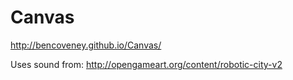 # Canvas

http://bencoveney.github.io/Canvas/

Uses sound from:
http://opengameart.org/content/robotic-city-v2
